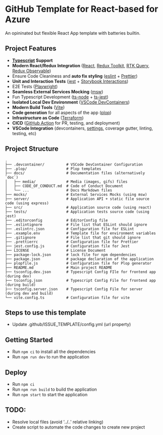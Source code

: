 # GitHub Template for React-based for Azure

An opininated but flexible React App template with batteries builtin.

## Project Features
* **[Typescript](https://www.typescriptlang.org/) Support**
* **Modern React/Redux Integration** ([React](https://reactjs.org/), [Redux Toolkit](https://redux-toolkit.js.org/), [RTK Query](https://redux-toolkit.js.org/rtk-query/overview), [Redux Observable](https://redux-observable.js.org/))
* Ensure Code Cleaniness and **auto fix styling** ([eslint](https://eslint.org/) + [Prettier](https://prettier.io/))
* **Unit and Interaction Tests** ([jest](https://jestjs.io/) + [Storybook Interactions](https://storybook.js.org/docs/react/essentials/interactions))
* E2E Tests ([Playwright](https://playwright.dev/))
* **Seamless External Services Mocking** ([msw](https://mswjs.io/))
* Fun Typescript Development ([ts-node](https://github.com/TypeStrong/ts-node) + [ts-jest](https://github.com/kulshekhar/ts-jest))
* **Isolated Local Dev Environment** ([VSCode DevContainers](https://code.visualstudio.com/docs/remote/containers))
* **Modern Build Tools** ([Vite](https://vitejs.dev/))
* **Code generation** for all aspects of the app ([plop](https://plopjs.com/))
* **Infrastructure as Code** ([Terraform](https://registry.terraform.io/providers/hashicorp/azurerm/latest/docs))
* **CICD** ([GitHub Action](https://github.com/howlowck/template-react-ts-vite/actions) for PR, testing, and deployment)
* **VSCode Integration** (devcontainers, [settings](https://github.com/howlowck/template-react-ts-vite/blob/main/.devcontainer/devcontainer.json), coverage gutter, linting, testing, etc)

## Project Structure

```
.
├── .devcontainer/          # VSCode DevContainer Configuration
├── .plop/                  # Plop templates
├── docs/                   # Documentation files (alternatively `doc`)
│   ├── media/              # Media (images, gifs) files
│   ├── CODE_OF_CONDUCT.md  # Code of Conduct Document
│   └── ...                 # Docs Markdown files
├── mocks/                  # External Services Mocks (using msw)
├── server/                 # Application API + static file source code (using express)
├── src/                    # Application source code (using react)
├── tests/                  # Application tests source code (using jest)
├── .editorconfig           # EditorConfig file
├── .eslintignore           # File list that ESLint should ignore
├── .eslintrc.json          # Configuration file for ESLint
├── .example.env            # Template file for environment variables
├── .gitignore              # File list that git should ignore
├── .prettierrc             # Configuration file for Prettier
├── jest.config.js          # Configuration file for Jest
├── LICENSE                 # License Document
├── package-lock.json       # lock file for npm dependencies
├── package.json            # package declaration of the application
├── plopfile.js             # Configuration file for Plop generator
├── README.md               # Main project README
├── tsconfig.dev.json       # Typescript Config FIle for frontend app (during dev)
├── tsconfig.json           # Typescript Config File for frontend app (during build)
├── tsconfig.server.json    # Typescript Config File for server (during dev and build)
└── vite.config.ts          # Configuration file for vite
```

## Steps to use this template
* Update .github/ISSUE_TEMPLATE/config.yml (url property)

## Getting Started
* Run `npm ci` to install all the dependencies
* Run `npm run dev` to run the application

## Deploy
* Run `npm ci`
* Run `npm run build` to build the application
* Run `npm start` to start the application

## TODO:
* Resolve local files (avoid '../..' relative linking)
* Create script to automate the code changes to create new project
